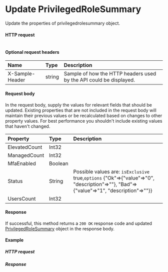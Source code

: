 # Update PrivilegedRoleSummary

Update the properties of privilegedrolesummary object.
#### HTTP request
```http

```

#### Optional request headers
| Name       | Type | Description|
|:-----------|:------|:----------|
| X-Sample-Header  | string  | Sample of how the HTTP headers used by the API could be displayed.|

#### Request body
In the request body, supply the values for relevant fields that should be updated. Existing properties that are not included in the request body will maintain their previous values or be recalculated based on changes to other property values. For best performance you shouldn't include existing values that haven't changed.

| Property	   | Type	|Description|
|:---------------|:--------|:----------|
|ElevatedCount|Int32||
|ManagedCount|Int32||
|MfaEnabled|Boolean||
|Status|String| Possible values are: `isExclusive` true,`options` {"Ok"=>{"value"=>"0", "description"=>""}, "Bad"=>{"value"=>"1", "description"=>""}}|
|UsersCount|Int32||

#### Response
If successful, this method returns a `200 OK` response code and updated [PrivilegedRoleSummary](../resources/privilegedrolesummary.md) object in the response body.
#### Example
##### HTTP request
##### Response
